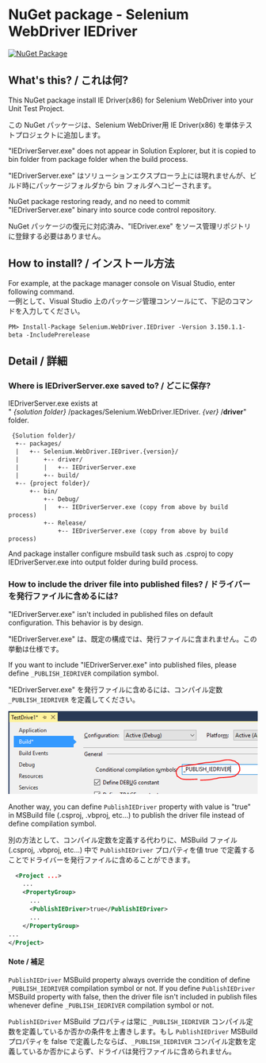 # NuGet package - Selenium WebDriver IEDriver

[![NuGet Package](https://img.shields.io/nuget/v/Selenium.WebDriver.IEDriver.svg)](https://www.nuget.org/packages/Selenium.WebDriver.IEDriver/)

## What's this? / これは何?

This NuGet package install IE Driver(x86) for Selenium WebDriver into your Unit Test Project.

この NuGet パッケージは、Selenium WebDriver用 IE Driver(x86) を単体テストプロジェクトに追加します。

"IEDriverServer.exe" does not appear in Solution Explorer, but it is copied to bin folder from package folder when the build process.

"IEDriverServer.exe" はソリューションエクスプローラ上には現れませんが、ビルド時にパッケージフォルダから bin フォルダへコピーされます。

NuGet package restoring ready, and no need to commit "IEDriverServer.exe" binary into source code control repository.

NuGet パッケージの復元に対応済み、"IEDriver.exe" をソース管理リポジトリに登録する必要はありません。

## How to install? / インストール方法

For example, at the package manager console on Visual Studio, enter following command.  
一例として、Visual Studio 上のパッケージ管理コンソールにて、下記のコマンドを入力してください。

    PM> Install-Package Selenium.WebDriver.IEDriver -Version 3.150.1.1-beta -IncludePrerelease

## Detail / 詳細

### Where is IEDriverServer.exe saved to? / どこに保存?

IEDriverServer.exe exists at  
" _{solution folder}_ /packages/Selenium.WebDriver.IEDriver. _{ver}_ /**driver**"  
folder.

     {Solution folder}/
      +-- packages/
      |   +-- Selenium.WebDriver.IEDriver.{version}/
      |       +-- driver/
      |       |   +-- IEDriverServer.exe
      |       +-- build/
      +-- {project folder}/
          +-- bin/
              +-- Debug/
              |   +-- IEDriverServer.exe (copy from above by build process)
              +-- Release/
                  +-- IEDriverServer.exe (copy from above by build process)

 And package installer configure msbuild task such as .csproj to
 copy IEDriverServer.exe into output folder during build process.

 
### How to include the driver file into published files? / ドライバーを発行ファイルに含めるには?

"IEDriverServer.exe" isn't included in published files on default configuration. This behavior is by design.

"IEDriverServer.exe" は、既定の構成では、発行ファイルに含まれません。この挙動は仕様です。

If you want to include "IEDriverServer.exe" into published files, please define `_PUBLISH_IEDRIVER` compilation symbol.

"IEDriverServer.exe" を発行ファイルに含めるには、コンパイル定数 `_PUBLISH_IEDRIVER` を定義してください。

![define _PUBLISH_IEDRIVER compilation symbol](.asset/define_PUBLISH_IEDRIVER_compilation_symbol.png)

Another way, you can define `PublishIEDriver` property with value is "true" in MSBuild file (.csproj, .vbproj, etc...) to publish the driver file instead of define compilation symbol.

別の方法として、コンパイル定数を定義する代わりに、MSBuild ファイル (.csproj, .vbproj, etc...) 中で `PublishIEDriver` プロパティを値 true で定義することでドライバーを発行ファイルに含めることができます。 

```xml
  <Project ...>
    ...
    <PropertyGroup>
      ...
      <PublishIEDriver>true</PublishIEDriver>
      ...
    </PropertyGroup>
...
</Project>
```

#### Note / 補足 

`PublishIEDriver` MSBuild property always override the condition of define `_PUBLISH_IEDRIVER` compilation symbol or not. If you define `PublishIEDriver` MSBuild property with false, then the driver file isn't included in publish files whenever define `_PUBLISH_IEDRIVER` compilation symbol or not.

`PublishIEDriver` MSBuild プロパティは常に `_PUBLISH_IEDRIVER` コンパイル定数を定義しているか否かの条件を上書きします。もし `PublishIEDriver` MSBuild プロパティを false で定義したならば、`_PUBLISH_IEDRIVER` コンパイル定数を定義しているか否かによらず、ドライバは発行ファイルに含められません。
